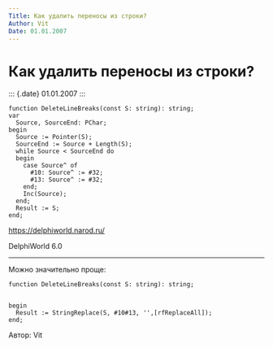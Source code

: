 ```yaml
---
Title: Как удалить переносы из строки?
Author: Vit
Date: 01.01.2007
---
```



Как удалить переносы из строки?
===============================

::: {.date}
01.01.2007
:::

    function DeleteLineBreaks(const S: string): string;
    var
      Source, SourceEnd: PChar;
    begin
      Source := Pointer(S);
      SourceEnd := Source + Length(S);
      while Source < SourceEnd do
      begin
        case Source^ of
          #10: Source^ := #32;
          #13: Source^ := #32;
        end;
        Inc(Source);
      end;
      Result := S;
    end;

<https://delphiworld.narod.ru/>

DelphiWorld 6.0

 

 

------------------------------------------------------------------------

Можно значительно проще:

    function DeleteLineBreaks(const S: string): string;

     
    begin
      Result := StringReplace(S, #10#13, '',[rfReplaceAll]);
    end;

Автор: Vit

 

 

 
